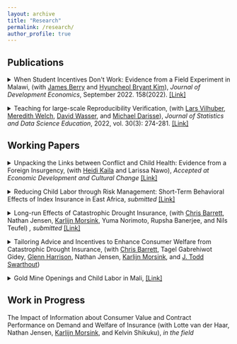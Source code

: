 ```yaml
---
layout: archive
title: "Research"
permalink: /research/
author_profile: true
---
```

## Publications
<details> 
<summary>
  When Student Incentives Don't Work: Evidence from a Field Experiment in Malawi, 
  (with <a href="https://sites.google.com/site/econjimberry/">James Berry</a> and <a href="https://sites.google.com/site/hk2405/home">Hyuncheol Bryant Kim</a>), 
  <i>Journal of Development Economics</i>, September 2022. 158(2022). 
  <a href="https://doi.org/10.1016/j.jdeveco.2022.102893" target="_blank" rel="noopener noreferrer"> [Link] </a>
</summary>
<div class="text-box">
<p style="text-align: left; background-color: #F1F1F1; border: 7px solid white;">
<b>Abstract </b>
<br>
We study how the structure of tournament incentive schemes in education can influence the level and distribution of student outcomes. Through a field experiment among upper-primary students in Malawi, we evaluate two scholarship programs: a Population-based scholarship that rewarded overall top performers on an exam and a Bin-based scholarship that rewarded the top performers within smaller groups of students with similar baseline scores. We find that the Population-based scholarship decreased test scores and motivation to study, especially for those least likely to win. By contrast, we find no evidence for test score impacts among those in the Bin-based scholarship program.  
 </p>
</div>
</details>
<p> </p>

<details> 
<summary>
Teaching for large-scale Reproducibility Verification, (with <a href="https://www.vilhuber.com/lars/">Lars Vilhuber</a>, <a href="https://www.meredithswelch.com/">Meredith Welch</a>, <a href="https://www.davidnwasser.com/">David Wasser</a>, and <a href="https://sites.google.com/view/michaeldarisse">Michael Darisse</a>), 
  <i>Journal of Statistics and Data Science Education</i>, 2022, vol. 30(3): 274-281. 
  <a href="https://www.tandfonline.com/doi/full/10.1080/26939169.2022.2074582"> [Link] </a>
</summary>
<div class="text-box">
<p style="text-align: left; background-color: #F1F1F1; border: 7px solid white;">
<b>Abstract </b>
<br>
We describe a unique environment in which undergraduate students from various STEM and social science disciplines are trained in data provenance and reproducible methods, and then apply that knowledge to real, conditionally accepted manuscripts and associated replication packages. We describe in detail the recruitment, training, and regular activities. While the activity is not part of a regular curriculum, the skills and knowledge taught through explicit training of reproducible methods and principles, and reinforced through repeated application in a real-life workflow, contribute to the education of these undergraduate students, and prepare them for post-graduation jobs and further studies. Supplementary materials for this article are available online.
 </p>
</div>
</details>

## Working Papers
<details> 
<summary>
Unpacking the Links between Conflict and Child Health: Evidence from a Foreign Insurgency, 
  (with <a href="https://sites.google.com/view/heidikaila/home">Heidi Kaila</a> and Larissa Nawo), 
  <i>Accepted at Economic Development and Cultural Change</i> 
  <a href="http://hyukhson.github.io/files/Kaila_al_2023_Cameroon_Conflict_Child_Health.pdf"> [Link] </a>
</summary>
<div class="text-box">
<p style="text-align: left; background-color: #F1F1F1; border: 7px solid white;">
<b>Abstract </b>
<br>
  Violent conflict has enduring effects on child health, but the speed at which these effects manifest is not fully understood. This study investigates the immediate effects of deteriorating security environment caused by foreign-borne insurgent terrorism on children’s health, using data from a decade before to shortly after the Nigerian Boko Haram insurgency extended across the border to Cameroon. Boko Haram at- tacks decrease weight for-height for children under five – an indicator of short-term health and nutrition – within an average of 2.6 months after the attacks. This effect is likely driven by a reduction in healthcare service utilization, which can exacerbate the prevalence and the severity of conditions such as fever and diarrhea. However, the attacks do not affect dietary diversity or child mortality. The results underscore the importance of maintaining healthcare service accessibility following the eruption of violence to prevent irreversible impacts, a concern that is increasingly relevant for countries combating the infiltration of foreign terrorists. 
 </p>
</div>
</details>
<p> </p>

<details> 
<summary>
Reducing Child Labor through Risk Management: Short-Term Behavioral Effects of Index Insurance in East Africa,
  <i>submitted</i> 
  <a href="https://papers.ssrn.com/sol3/papers.cfm?abstract_id=5354091"> [Link] </a>
</summary>
<div class="text-box">
<p style="text-align: left; background-color: #F1F1F1; border: 7px solid white;">
<b>Abstract </b>
<br>
  This paper examines whether formal insurance can reduce child labor and improve timeuse outcomes in the short term among drought-prone pastoralist households in East Africa. I use data from a randomized encouragement design, in which discount coupons for indexbased livestock insurance (IBLI) were randomly assigned. Insurance uptake is instrumented with the value of the premium discount. One additional season of insurance uptake reduces the likelihood of child labor by 8.9 percentage points and overall work by 12.1 points. These changes are not driven by increased school enrollment or attendance, but by a reallocation of time: the share of children combining work and school declines by 9.2 points, while fulltime schooling increases by 8.7 points. Effects are concentrated in non-drought periods and are robust across specifications. I find no evidence of increased income or adult-child labor substitution. Instead, results point to production-side adjustments—smaller herd sizes and greater herd mobility—as plausible mechanisms. Effects are stronger among households with lower baseline reliance on child labor, no savings, or small to mid-sized herds, and among children more involved in herding. These findings suggest that index insurance can promote short-run improvements in children’s schooling by enabling production strategies that reduce or reconfigure the need for child labor, offering a novel channel for policy to support human capital investment under risk.
 </p>
</div>
</details>
<p> </p>

<details> 
<summary>
Long-run Effects of Catastrophic Drought Insurance, 
(with <a href="http://barrett.dyson.cornell.edu/">Chris Barrett</a>, Nathan Jensen, <a href="https://www.karlijnmorsink.com/">Karlijn Morsink</a>, Yuma Norimoto, Rupsha Banerjee, and Nils Teufel)
<i>, submitted</i> 
  <a href="https://hyukhson.github.io/files/Long_run_Effects_of_Catastrophic_Drought_Insurance.pdf"> [Link] </a>
</summary>
<div class="text-box">
<p style="text-align: left; background-color: #F1F1F1; border: 7px solid white;">
<b>Abstract </b>
<br>
  We study the long-run effects of catastrophic drought insurance on pastoralist households in Kenya and Ethiopia. Instrumenting with randomized premium discounts, we estimate the im- pacts of insurance coverage a decade later. Insurance induced households to herd fewer small livestock like goats, typically used as precautionary savings, and generated a significant in- crease in children’s education. These effects are driven by households with small baseline herds, reflecting reduced child labor demand, as well as by suggestive positive income effects. These impacts stem primarily from reduced <i></i>ex ante</i> risk exposure and the behavioral change it induces, rather than from <i>ex post</i> indemnity payments.  
 </p>
</div>
</details>
<p> </p>

<details> 
<summary>
  Tailoring Advice and Incentives to Enhance Consumer Welfare from Catastrophic Drought Insurance, 
(with <a href="http://barrett.dyson.cornell.edu/">Chris Barrett</a>, Tagel Gabrehiwot Gidey,  <a href="https://cear.gsu.edu/profile/glenn-harrison/">Glenn Harrison</a>, Nathan Jensen, <a href="https://www.karlijnmorsink.com/">Karlijn Morsink</a>, and <a href="https://aysps.gsu.edu/profile/todd-swarthout/">J. Todd Swarthout</a>)
</summary>
</details>
<p> </p>

<details> 
<summary>
Gold Mine Openings and Child Labor in Mali,
<a href="http://hyukhson.github.io/files/gold_mine_child_labor.pdf"> [Link] </a>
</summary>
<div class="text-box">
<p style="text-align: left; background-color: #F1F1F1; border: 7px solid white;">
<b>Abstract </b>
<br>
  This study investigates the effect of a natural resource shock on child labor using the opening dates and the location of the industrial gold mines in Mali. Unlike other papers that show mines increase children’s work, I find that the opening of mines decreases children’s work, specifically the working hours for household tasks while it does not affect the school enrollments. The effects were heterogeneous by age and birth order. I claim that my results stem from the income effects of the mines dominating the substitution effects by presenting the evidence on the adults’ employment and occupational choices.
 </p>
</div>
</details>
<p> </p>
  
## Work in Progress

The Impact of Information about Consumer Value and Contract Performance on Demand and Welfare of Insurance (with Lotte van der Haar, Nathan Jensen, [Karlijn Morsink](https://www.karlijnmorsink.com/), and Kelvin Shikuku), *in the field*

